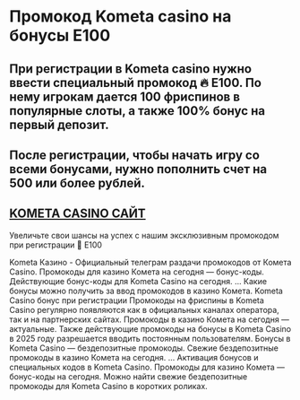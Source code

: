 # Промокод Kometa casino на бонусы E100

## При регистрации в Kometa casino нужно ввести специальный промокод 🔥 E100. По нему игрокам дается 100 фриспинов в популярные слоты, а также 100% бонус на первый депозит.
## После регистрации, чтобы начать игру со всеми бонусами, нужно пополнить счет на 500 или более рублей.
## [KOMETA CASINO САЙТ](https://linkcasino.ru/kometa_e100)

Увеличьте свои шансы на успех с нашим эксклюзивным промокодом при регистрации 🍬 E100


Kometa Казино - Официальный телеграм раздачи промокодов от Комета Casino.
Промокоды для казино Комета на сегодня — бонус-коды.
Действующие бонус-коды для Kometa Casino на сегодня. ... Какие бонусы можно получить за ввод промокодов в казино Комета.
Kometa Casino бонус при регистрации
Промокоды на фриспины в Kometa Casino регулярно появляются как в официальных каналах оператора, так и на партнерских сайтах.
Промокоды в казино Комета на сегодня — актуальные.
Также действующие промокоды на бонусы в Kometa Casino в 2025 году разрешается вводить постоянным пользователям.
Бонусы в Kometa Casino — бездепозитные промокоды.
Свежие бездепозитные промокоды в казино Комета на сегодня. ... Активация бонусов и специальных кодов в Kometa Casino.
Промокоды для казино Комета — бонус-коды на сегодня.
Можно найти свежие бездепозитные промокоды для Kometa Casino в коротких роликах.
